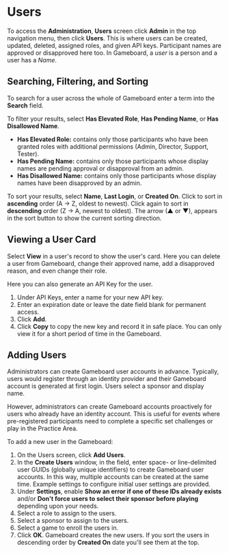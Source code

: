# Users

To access the **Administration**, **Users** screen click **Admin** in the top navigation menu, then click **Users**. This is where users can be created, updated, deleted, assigned roles, and given API keys. Participant names are approved or disapproved here too. In Gameboard, a *user* is a person and a user has a *Name*.

## Searching, Filtering, and Sorting

To search for a user across the whole of Gameboard enter a term into the **Search** field.

To filter your results, select **Has Elevated Role**, **Has Pending Name**, or **Has Disallowed Name**.

- **Has Elevated Role:** contains only those participants who have been granted roles with additional permissions (Admin, Director, Support, Tester).
- **Has Pending Name:** contains only those participants whose display names are pending approval or disapproval from an admin.
- **Has Disallowed Name:** contains only those participants whose display names have been disapproved by an admin.

To sort your results, select **Name**, **Last Login**, or **Created On**. Click to sort in **ascending** order (A → Z, oldest to newest). Click again to sort in **descending** order (Z → A, newest to oldest). The arrow (▲ or ▼), appears in the sort button to show the current sorting direction.

## Viewing a User Card

Select **View** in a user's record to show the user's card. Here you can delete a user from Gameboard, change their approved name, add a disapproved reason, and even change their role.

Here you can also generate an API Key for the user.

1. Under API Keys, enter a name for your new API key.
2. Enter an expiration date or leave the date field blank for permanent access.
3. Click **Add**.
4. Click **Copy** to copy the new key and record it in safe place. You can only view it for a short period of time in the Gameboard.

## Adding Users

Administrators can create Gameboard user accounts in advance. Typically, users would register through an identity provider and their Gameboard account is generated at first login. Users select a sponsor and display name.

However, administrators can create Gameboard accounts proactively for users who already have an identity account. This is useful for events where pre-registered participants need to complete a specific set challenges or play in the Practice Area.

To add a new user in the Gameboard:

1. On the Users screen, click **Add Users**.
2. In the **Create Users** window, in the field, enter space- or line-delimited user GUIDs (globally unique identifiers) to create Gameboard user accounts. In this way, multiple accounts can be created at the same time. Example settings to configure initial user settings are provided.
3. Under **Settings**, enable **Show an error if one of these IDs already exists** and/or **Don't force users to select their sponsor before playing** depending upon your needs.
4. Select a role to assign to the users.
5. Select a sponsor to assign to the users.
6. Select a game to enroll the users in.
7. Click **OK**. Gameboard creates the new users. If you sort the users in descending order by **Created On** date you'll see them at the top.
